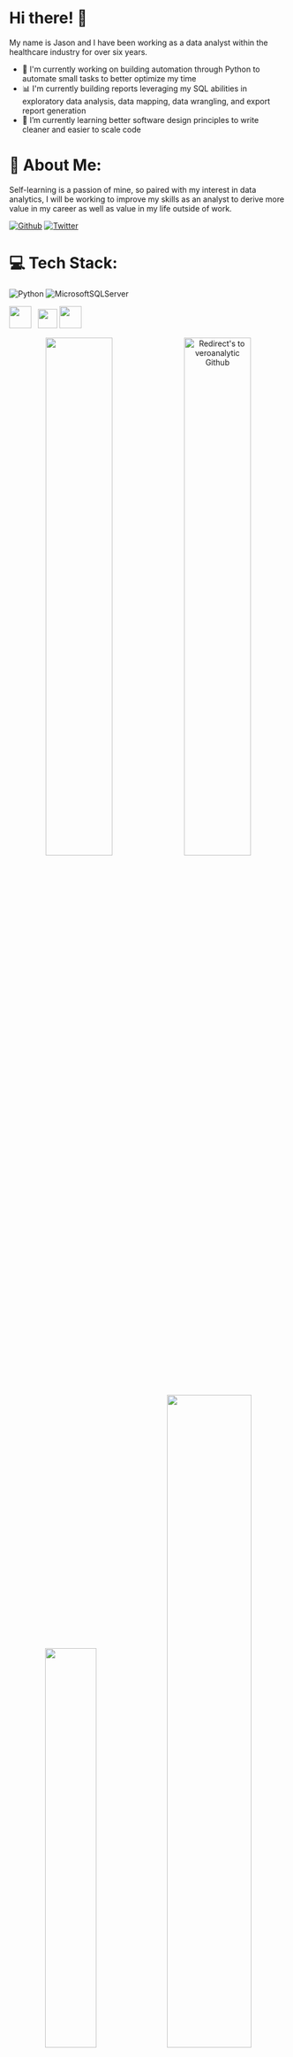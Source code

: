 <!--
# Source for current GitHub About Me: 9/8/2022
# https://gprm.itsvg.in/
# https://medium.com/@developinggamer/how-i-made-my-github-profile-stand-out-d2d2bf6e98c7


**veroanalytic/veroanalytic** is a ✨ _special_ ✨ repository because its `README.md` (this file) appears on your GitHub profile.

Here are some ideas to get you started:

- 🔭 I’m currently working on ...
- 🌱 I’m currently learning ...
- 👯 I’m looking to collaborate on ...
- 🤔 I’m looking for help with ...
- 💬 Ask me about ...
- 📫 How to reach me: ...
- 😄 Pronouns: ...
- ⚡ Fun fact: ...
-->

# Hi there! 👋
My name is Jason and I have been working as a data analyst within the healthcare industry for over six years. <br>
- 🐍 I'm currently working on building automation through Python to automate small tasks to better optimize my time
- 📊 I'm currently building reports leveraging my SQL abilities in exploratory data analysis, data mapping, data wrangling, and export report generation
- 🌱 I’m currently learning better software design principles to write cleaner and easier to scale code


# 💬 About Me:
Self-learning is a passion of mine, so paired with my interest in data analytics, I will be working to improve my skills as an analyst to derive more value in my career as well as value in my life outside of work.<br>

<!--## 🌐 Socials: -->
[![Github](https://img.shields.io/badge/GitHub-000000?logo=GitHub&logoColor=white)](https://github.com/veroanalytic)
[![Twitter](https://img.shields.io/badge/Twitter-%231DA1F2.svg?logo=Twitter&logoColor=white)](https://twitter.com/jasonvero)
<!--[![Medium](https://img.shields.io/badge/Medium-12100E?logo=medium&logoColor=white)](https://medium.com/@veroanalytic) -->

<!--
- I will be focusing my efforts towards improving my proficency with Python 🐍. Skills I am actively trying to enhance:
  - software design (writing cleaner code)
  - Pandas (data importing, cleaning, exploration)
  - automation (small programs to automate menial tasks at work)
-->
 
<!--My next area of growth will be focused on honing my ability to explore the data at my company, coming up with questions about the data, and answering those questions with visualizations. I will be primarily using Python, but I also want to start familiaring myself more with Tableau. <br> -->
  
<!-- ⚡: <b>Personal Goals:</b><br>
  - [ ] Provide data analysis to a stakeholder through Python to answer a specific business question that they've brought to me. (November 1, 2022)
  - [ ] Build a Tableau dashboard. (November 1, 2022)
  - [x] Two month goal find a way to integrate Python into my day-to-day responsibilities in a meaningful way. (November 1, 2022)
    - Goal accomplished as of September, 20, 2022!
    - Automated a monthly report and created a member demographic random generator that exports to a pipe delimited .txt file, which was used for continuous testing with an external vendor

📫: If you'd like to stay in touch, feel free to follow me here or my socials below!
-->


<!-- <br>Thanks for visiting, and I hope you have a great day! 😄 <br> -->





# 💻 Tech Stack:
![Python](https://img.shields.io/badge/python-3670A0?style=for-the-badge&logo=python&logoColor=ffdd54) ![MicrosoftSQLServer](https://img.shields.io/badge/Microsoft%20SQL%20Server-3670A0?style=for-the-badge&logo=microsoft%20sql%20server&logoColor=white)

<p>
  

<img src ="https://cdn.jsdelivr.net/gh/devicons/devicon/icons/python/python-original-wordmark.svg" width="40px" height="40px">
&nbsp
 
<img src ="https://cdn.jsdelivr.net/gh/devicons/devicon/icons/vscode/vscode-original-wordmark.svg" width="35px" height="35px">

<img src ="https://cdn.jsdelivr.net/gh/devicons/devicon/icons/git/git-plain.svg" width="40px" height="40px"> 
&nbsp

 <!--
<img src="https://cdn.jsdelivr.net/gh/devicons/devicon/icons/github/github-original-wordmark.svg" width="40px" height="40px"> 
&nbsp
-->  
  
 </p>
<!--# 📊 GitHub Stats: -->

<!--
![](https://github-readme-stats.vercel.app/api?username=veroanalytic&theme=dark&hide_border=false&include_all_commits=false&count_private=false)<br/>
![](https://github-readme-streak-stats.herokuapp.com/?user=veroanalytic&theme=dark&hide_border=false)<br/>
![](https://github-readme-stats.vercel.app/api/top-langs/?username=veroanalytic&theme=dark&hide_border=false&include_all_commits=false&count_private=false&layout=compact)
-->

<p align="center">
<a href="https://github.com/veroanalytic" title="Redirect's to veroanalytic's Github">
<img width="49%" src="https://github-readme-stats.vercel.app/api?username=veroanalytic&show_icons=true&theme=dark&count_private=true&text_color=d3d3d3&icon_color=00E6FE&title_color=00E6FE" /></a>
  

<a href="https://github.com/veroanalytic">
<img width="49%" title="Redirect's to veroanalytic Github" src="https://github-readme-streak-stats.herokuapp.com/?user=veroanalytic&theme=dark&theme=black-ice&stroke=00E6FE" /></a>


<a href ="https://github.com/veroanalytic" title="Redirect's to veroanalytic Github">
<img width="43%" src="https://github-readme-stats.vercel.app/api/top-langs/?username=veroanalytic&layout=compact&theme=dark&langs_count=6&count_private=false&text_color=d3d3d3&title_color=00E6FE"/></a>

<a href="https://github.com/veroanalytic/66-days-of-data" title="Redirect's to veroanalytic Github">
<img width="55%" src="https://github-readme-stats.vercel.app/api/pin/?username=veroanalytic&repo=66-days-of-data&theme=dark&text_color=d3d3d3&icon_color=00E6FE&title_color=00E6FE" /></a>


</p>


---
[![](https://visitcount.itsvg.in/api?id=veroanalytic&icon=0&color=12)](https://visitcount.itsvg.in)
<!-- [![](https://visitcount.itsvg.in/api?id=veroanalytic&label=Profile%20Views&color=12&icon=0&pretty=false)](https://visitcount.itsvg.in) -->
